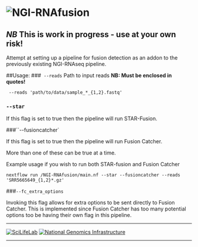 # ![NGI-RNAfusion](https://raw.githubusercontent.com/SciLifeLab/NGI-RNAfusion/master/docs/images/NGI-RNAfusion_logo.png)

## *NB* This is work in progress - use at your own risk!

Attempt at setting up a pipeline for fusion detection as an addon to the previously existing NGI-RNAseq pipeline.

##Usage:
###` --reads`
Path to input reads 
**NB: Must be enclosed in quotes!**
```
 --reads 'path/to/data/sample_*_{1,2}.fastq'
```

### `--star`
If this flag is set to true then the pipeline will run STAR-Fusion.

###``--fusioncatcher`

If this flag is set to true then the pipeline will run Fusion Catcher.

More than one of these can be true at a time. 

Example usage if you wish to run both STAR-fusion and Fusion Catcher   
```
nextflow run /NGI-RNAfusion/main.nf --star --fusioncatcher --reads 'SRR5665649_{1,2}*.gz'
```

###`--fc_extra_options`

Invoking this flag allows for extra options to be sent directly to Fusion Catcher. This is implemented since Fusion Catcher has too many potential options too be having their own flag in this pipeline. 

---

[![SciLifeLab](https://raw.githubusercontent.com/SciLifeLab/NGI-RNAfusion/master/docs/images/SciLifeLab_logo.png)](http://www.scilifelab.se/)
[![National Genomics Infrastructure](https://raw.githubusercontent.com/SciLifeLab/NGI-RNAfusion/master/docs/images/NGI_logo.png)](https://ngisweden.scilifelab.se/)

---
